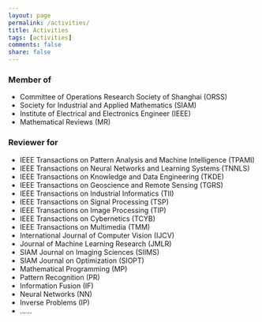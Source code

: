 ```yaml
---
layout: page
permalink: /activities/
title: Activities
tags: [activities]
comments: false
share: false
---
```



### Member of
* Committee of Operations Research Society of Shanghai (ORSS) <br>
* Society for Industrial and Applied Mathematics (SIAM) <br>
* Institute of Electrical and Electronics Engineer (IEEE) <br>
* Mathematical Reviews (MR)
  

### Reviewer for
* IEEE Transactions on Pattern Analysis and Machine Intelligence (TPAMI) <br>
* IEEE Transactions on Neural Networks and Learning Systems (TNNLS) <br>
* IEEE Transactions on Knowledge and Data Engineering (TKDE)<br>
* IEEE Transactions on Geoscience and Remote Sensing (TGRS) <br>
* IEEE Transactions on Industrial Informatics (TII) <br>
* IEEE Transactions on Signal Processing (TSP) <br>
* IEEE Transactions on Image Processing (TIP) <br>
* IEEE Transactions on Cybernetics (TCYB) <br>
* IEEE Transactions on Multimedia (TMM) <br>
* International Journal of Computer Vision (IJCV) <br>
* Journal of Machine Learning Research (JMLR) <br>
* SIAM Journal on Imaging Sciences (SIIMS) <br>
* SIAM Journal on Optimization (SIOPT) <br>
* Mathematical Programming (MP) <br>
* Pattern Recognition (PR) <br>
* Information Fusion (IF) <br>
* Neural Networks (NN) <br>
* Inverse Problems (IP) <br>
* ......


